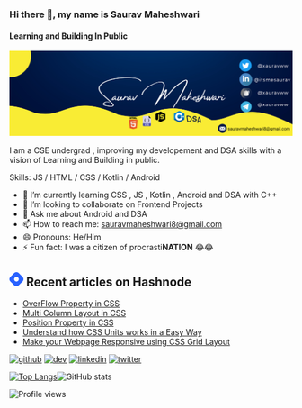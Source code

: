 ### Hi there 👋, my name is Saurav Maheshwari
#### Learning and Building In Public
![Learning and Building In Public](/resources/newbanner.png)

I am a CSE undergrad , improving my developement and DSA skills with a vision of Learning and Building in public. 

Skills:  JS / HTML / CSS / Kotlin / Android

- 🌱 I’m currently learning CSS , JS , Kotlin , Android  and DSA with C++ 
- 👯 I’m looking to collaborate on Frontend Projects 
- 💬 Ask me about Android and DSA 
- 📫 How to reach me: sauravmaheshwari8@gmail.com 
- 😄 Pronouns: He/Him 
- ⚡ Fun fact: I was a citizen of procrasti**NATION** 😂😂 

## <a href="https://xauravww.hashnode.dev/"><img src="https://github.com/FrancescoXX/FrancescoXX/blob/main/CDyAuTy75.png" title="Hashnode" alt="Hashnode blog" width="25"/></a> Recent articles on Hashnode

 <!-- BLOG-POST-LIST:START -->
- [OverFlow Property in CSS](https://xauravww.hashnode.dev/overflow-property-in-css)
- [Multi Column Layout in CSS](https://xauravww.hashnode.dev/multi-column-layout-in-css)
- [Position Property in CSS](https://xauravww.hashnode.dev/position-property-in-css)
- [Understand how CSS Units works in a Easy Way](https://xauravww.hashnode.dev/understand-how-css-units-works-in-a-easy-way)
- [Make your Webpage Responsive using CSS Grid Layout](https://xauravww.hashnode.dev/make-your-webpage-responsive-using-css-grid-layout)
<!-- BLOG-POST-LIST:END -->
[<img src='https://cdn.jsdelivr.net/npm/simple-icons@3.0.1/icons/github.svg' alt='github' height='40'>](https://github.com/xauravww)  [<img src='https://cdn.jsdelivr.net/npm/simple-icons@3.0.1/icons/hashnode.svg' alt='dev' height='40'>](xauravww)  [<img src='https://cdn.jsdelivr.net/npm/simple-icons@3.0.1/icons/linkedin.svg' alt='linkedin' height='40'>](https://www.linkedin.com/in/itsmesaurav/)  [<img src='https://cdn.jsdelivr.net/npm/simple-icons@3.0.1/icons/twitter.svg' alt='twitter' height='40'>](https://twitter.com/xauravww)  

[![Top Langs](https://github-readme-stats.vercel.app/api/top-langs/?username=xauravww)](https://github.com/anuraghazra/github-readme-stats)![GitHub stats](https://github-readme-stats.vercel.app/api?username=xauravww&show_icons=true)  

![Profile views](https://gpvc.arturio.dev/xauravww)  
